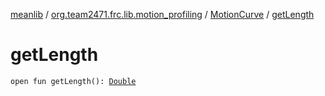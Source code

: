 [meanlib](../../index.md) / [org.team2471.frc.lib.motion_profiling](../index.md) / [MotionCurve](index.md) / [getLength](./get-length.md)

# getLength

`open fun getLength(): `[`Double`](https://kotlinlang.org/api/latest/jvm/stdlib/kotlin/-double/index.html)